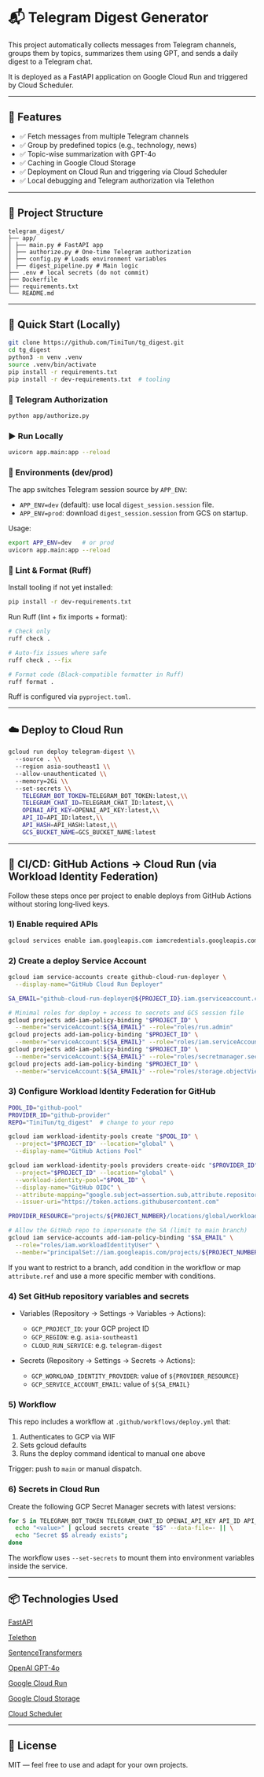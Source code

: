 # 📬 Telegram Digest Generator

This project automatically collects messages from Telegram channels, groups them by topics, summarizes them using GPT, and sends a daily digest to a Telegram chat.

It is deployed as a FastAPI application on Google Cloud Run and triggered by Cloud Scheduler.

---

## 🔧 Features

- ✅ Fetch messages from multiple Telegram channels
- ✅ Group by predefined topics (e.g., technology, news)
- ✅ Topic-wise summarization with GPT-4o
- ✅ Caching in Google Cloud Storage
- ✅ Deployment on Cloud Run and triggering via Cloud Scheduler
- ✅ Local debugging and Telegram authorization via Telethon

---

## 🧱 Project Structure
```
telegram_digest/
├── app/
│ ├── main.py # FastAPI app
│ ├── authorize.py # One-time Telegram authorization
│ ├── config.py # Loads environment variables
│ ├── digest_pipeline.py # Main logic
├── .env # local secrets (do not commit)
├── Dockerfile
├── requirements.txt
└── README.md
```
---

## 🚀 Quick Start (Locally)

```bash
git clone https://github.com/TiniTun/tg_digest.git
cd tg_digest
python3 -m venv .venv
source .venv/bin/activate
pip install -r requirements.txt
pip install -r dev-requirements.txt  # tooling
```

### 🔑 Telegram Authorization

```bash
python app/authorize.py
```

### ▶️ Run Locally

```bash
uvicorn app.main:app --reload
```

### 🔁 Environments (dev/prod)

The app switches Telegram session source by `APP_ENV`:

- `APP_ENV=dev` (default): use local `digest_session.session` file.
- `APP_ENV=prod`: download `digest_session.session` from GCS on startup.

Usage:

```bash
export APP_ENV=dev   # or prod
uvicorn app.main:app --reload
```

### 🧹 Lint & Format (Ruff)

Install tooling if not yet installed:

```bash
pip install -r dev-requirements.txt
```

Run Ruff (lint + fix imports + format):

```bash
# Check only
ruff check .

# Auto-fix issues where safe
ruff check . --fix

# Format code (Black-compatible formatter in Ruff)
ruff format .
```

Ruff is configured via `pyproject.toml`.

---

## ☁️ Deploy to Cloud Run

```bash
gcloud run deploy telegram-digest \\
  --source . \\
  --region asia-southeast1 \\
  --allow-unauthenticated \\
  --memory=2Gi \\
  --set-secrets \\
    TELEGRAM_BOT_TOKEN=TELEGRAM_BOT_TOKEN:latest,\\
    TELEGRAM_CHAT_ID=TELEGRAM_CHAT_ID:latest,\\
    OPENAI_API_KEY=OPENAI_API_KEY:latest,\\
    API_ID=API_ID:latest,\\
    API_HASH=API_HASH:latest,\\
    GCS_BUCKET_NAME=GCS_BUCKET_NAME:latest
```

---

## 🔄 CI/CD: GitHub Actions → Cloud Run (via Workload Identity Federation)

Follow these steps once per project to enable deploys from GitHub Actions without storing long‑lived keys.

### 1) Enable required APIs

```bash
gcloud services enable iam.googleapis.com iamcredentials.googleapis.com run.googleapis.com secretmanager.googleapis.com cloudbuild.googleapis.com
```

### 2) Create a deploy Service Account

```bash
gcloud iam service-accounts create github-cloud-run-deployer \
  --display-name="GitHub Cloud Run Deployer"

SA_EMAIL="github-cloud-run-deployer@${PROJECT_ID}.iam.gserviceaccount.com"

# Minimal roles for deploy + access to secrets and GCS session file
gcloud projects add-iam-policy-binding "$PROJECT_ID" \
  --member="serviceAccount:${SA_EMAIL}" --role="roles/run.admin"
gcloud projects add-iam-policy-binding "$PROJECT_ID" \
  --member="serviceAccount:${SA_EMAIL}" --role="roles/iam.serviceAccountUser"
gcloud projects add-iam-policy-binding "$PROJECT_ID" \
  --member="serviceAccount:${SA_EMAIL}" --role="roles/secretmanager.secretAccessor"
gcloud projects add-iam-policy-binding "$PROJECT_ID" \
  --member="serviceAccount:${SA_EMAIL}" --role="roles/storage.objectViewer"
```

### 3) Configure Workload Identity Federation for GitHub

```bash
POOL_ID="github-pool"
PROVIDER_ID="github-provider"
REPO="TiniTun/tg_digest"  # change to your repo

gcloud iam workload-identity-pools create "$POOL_ID" \
  --project="$PROJECT_ID" --location="global" \
  --display-name="GitHub Actions Pool"

gcloud iam workload-identity-pools providers create-oidc "$PROVIDER_ID" \
  --project="$PROJECT_ID" --location="global" \
  --workload-identity-pool="$POOL_ID" \
  --display-name="GitHub OIDC" \
  --attribute-mapping="google.subject=assertion.sub,attribute.repository=assertion.repository,attribute.ref=assertion.ref" \
  --issuer-uri="https://token.actions.githubusercontent.com"

PROVIDER_RESOURCE="projects/${PROJECT_NUMBER}/locations/global/workloadIdentityPools/${POOL_ID}/providers/${PROVIDER_ID}"

# Allow the GitHub repo to impersonate the SA (limit to main branch)
gcloud iam service-accounts add-iam-policy-binding "$SA_EMAIL" \
  --role="roles/iam.workloadIdentityUser" \
  --member="principalSet://iam.googleapis.com/projects/${PROJECT_NUMBER}/locations/global/workloadIdentityPools/${POOL_ID}/attribute.repository/${REPO}"
```

If you want to restrict to a branch, add condition in the workflow or map `attribute.ref` and use a more specific member with conditions.

### 4) Set GitHub repository variables and secrets

- Variables (Repository → Settings → Variables → Actions):
  - `GCP_PROJECT_ID`: your GCP project ID
  - `GCP_REGION`: e.g. `asia-southeast1`
  - `CLOUD_RUN_SERVICE`: e.g. `telegram-digest`

- Secrets (Repository → Settings → Secrets → Actions):
  - `GCP_WORKLOAD_IDENTITY_PROVIDER`: value of `${PROVIDER_RESOURCE}`
  - `GCP_SERVICE_ACCOUNT_EMAIL`: value of `${SA_EMAIL}`

### 5) Workflow

This repo includes a workflow at `.github/workflows/deploy.yml` that:

1. Authenticates to GCP via WIF
2. Sets gcloud defaults
3. Runs the deploy command identical to manual one above

Trigger: push to `main` or manual dispatch.

### 6) Secrets in Cloud Run

Create the following GCP Secret Manager secrets with latest versions:

```bash
for S in TELEGRAM_BOT_TOKEN TELEGRAM_CHAT_ID OPENAI_API_KEY API_ID API_HASH GCS_BUCKET_NAME; do
  echo "<value>" | gcloud secrets create "$S" --data-file=- || \
  echo "Secret $S already exists";
done
```

The workflow uses `--set-secrets` to mount them into environment variables inside the service.

---

## 📦 Technologies Used

[FastAPI](https://fastapi.tiangolo.com/)

[Telethon](https://github.com/LonamiWebs/Telethon)

[SentenceTransformers](https://www.sbert.net/)

[OpenAI GPT-4o](https://platform.openai.com/docs/)

[Google Cloud Run](https://cloud.google.com/run)

[Google Cloud Storage](https://cloud.google.com/storage)

[Cloud Scheduler](https://cloud.google.com/scheduler)

---

## 📄 License

MIT — feel free to use and adapt for your own projects.
